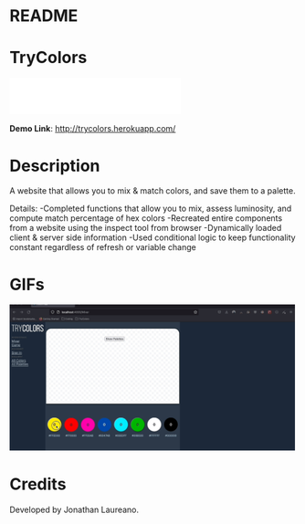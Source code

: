 # README

# TryColors

<img src="assets/TryColorsLogo.png" width="300">

**Demo Link**: http://trycolors.herokuapp.com/

# Description

A website that allows you to mix & match colors, and save them to a palette.

Details:
-Completed functions that allow you to mix, assess luminosity, and compute match percentage of hex colors
-Recreated entire components from a website using the inspect tool from browser 
-Dynamically loaded client & server side information 
-Used conditional logic to keep functionality constant regardless of refresh or variable change 

# GIFs

<img src="assets/Trycolors.gif" width="500">

# Credits

Developed by Jonathan Laureano.
